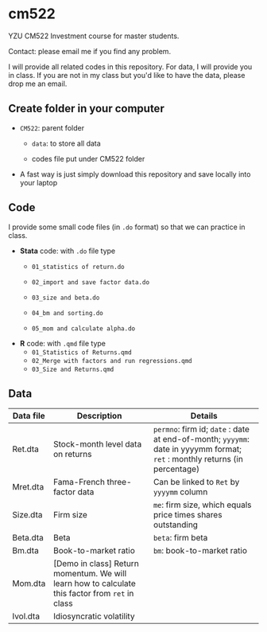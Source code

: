 # cm522

YZU CM522 Investment course for master students.

Contact: please email me if you find any problem.

I will provide all related codes in this repository. For data, I will provide you in class. If you are not in my class but you'd like to have the data, please drop me an email.

## Create folder in your computer

-   `CM522`: parent folder

    -   `data`: to store all data

    -   codes file put under CM522 folder

-   A fast way is just simply download this repository and save locally into your laptop

## Code

I provide some small code files (in `.do` format) so that we can practice in class.

-   **Stata** code: with `.do` file type
    -   `01_statistics of return.do`

    -   `02_import and save factor data.do`

    -   `03_size and beta.do`

    -   `04_bm and sorting.do`

    -   `05_mom and calculate alpha.do`
-   **R** code: with `.qmd` file type
    -   `01_Statistics of Returns.qmd`
    -   `02_Merge with factors and run regressions.qmd`
    -   `03_Size and Returns.qmd`

## Data

| Data file | Description                                                                                     | Details                                                                                                                    |
|-------------------|---------------------------|---------------------------|
| Ret.dta   | Stock-month level data on returns                                                               | `permno`: firm id; `date` : date at end-of-month; `yyyymm`: date in yyyymm format; `ret` : monthly returns (in percentage) |
| Mret.dta  | Fama-French three-factor data                                                                   | Can be linked to `Ret` by `yyyymm` column                                                                                  |
| Size.dta  | Firm size                                                                                       | `me`: firm size, which equals price times shares outstanding                                                               |
| Beta.dta  | Beta                                                                                            | `beta`: firm beta                                                                                                          |
| Bm.dta    | Book-to-market ratio                                                                            | `bm`: book-to-market ratio                                                                                                 |
| Mom.dta   | [Demo in class] Return momentum. We will learn how to calculate this factor from `ret` in class |                                                                                                                            |
| Ivol.dta  | Idiosyncratic volatility                                                                        |                                                                                                                            |
